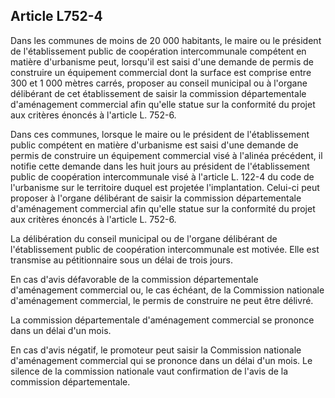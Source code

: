 Article L752-4
----
Dans les communes de moins de 20 000 habitants, le maire ou le président de
l'établissement public de coopération intercommunale compétent en matière
d'urbanisme peut, lorsqu'il est saisi d'une demande de permis de construire un
équipement commercial dont la surface est comprise entre 300 et 1 000 mètres
carrés, proposer au conseil municipal ou à l'organe délibérant de cet
établissement de saisir la commission départementale d'aménagement commercial
afin qu'elle statue sur la conformité du projet aux critères énoncés à l'article
L. 752-6.

Dans ces communes, lorsque le maire ou le président de l'établissement public
compétent en matière d'urbanisme est saisi d'une demande de permis de construire
un équipement commercial visé à l'alinéa précédent, il notifie cette demande
dans les huit jours au président de l'établissement public de coopération
intercommunale visé à l'article L. 122-4 du code de l'urbanisme sur le
territoire duquel est projetée l'implantation. Celui-ci peut proposer à l'organe
délibérant de saisir la commission départementale d'aménagement commercial afin
qu'elle statue sur la conformité du projet aux critères énoncés à l'article L.
752-6.

La délibération du conseil municipal ou de l'organe délibérant de
l'établissement public de coopération intercommunale est motivée. Elle est
transmise au pétitionnaire sous un délai de trois jours.

En cas d'avis défavorable de la commission départementale d'aménagement
commercial ou, le cas échéant, de la Commission nationale d'aménagement
commercial, le permis de construire ne peut être délivré.

La commission départementale d'aménagement commercial se prononce dans un délai
d'un mois.

En cas d'avis négatif, le promoteur peut saisir la Commission nationale
d'aménagement commercial qui se prononce dans un délai d'un mois. Le silence de
la commission nationale vaut confirmation de l'avis de la commission
départementale.
